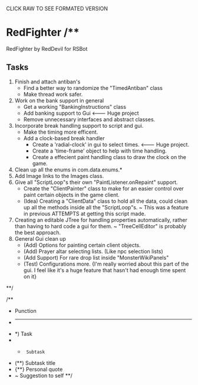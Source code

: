 CLICK RAW TO SEE FORMATED VERSION

RedFighter
/**
==========

RedFighter by RedDevil for RSBot

Tasks
-----------
1) Finish and attach antiban's
    - Find a better way to randomize the "TimedAntiban" class
    - Make thread work safer.
2) Work on the bank support in general
	- Get a working "BankingInstructions" class
	- Add banking support to Gui <--- Huge project
	- Remove unnecessary interfaces and abstract classes.
3) Incorporate break handling support to script and gui.
	- Make the timing more efficent.
	- Add a clock-based break handler
		- Create a 'radial-clock' in gui to select times. <--- Huge project.
		- Create a 'time-frame' object to help with time handling.
		- Create a effecient paint handling class to draw the clock on the game.
4) Clean up all the enums in com.data.enums.*
5) Add Image links to the Images class.
6) Give all "ScriptLoop"s their own "PaintListener.onRepaint" support.
	- Create the "ClientPainter" class to make for an easier control over paint certain
		objects in the game client.
	- (Idea) Creating a "ClientData" class to hold all the data, could clean up all the
		methods inside all the "ScriptLoop"s.
		~ This was a feature in previous ATTEMPTS at getting this script made.
7) Creating an editable JTree for handling properties automatically, rather than having 
	to hard code a gui for them.
	~ "TreeCellEditor" is probably the best approach.
8) General Gui clean up
	- (Add) Options for painting certain client objects.
	- (Add) Prayer altar selecting lists. (Like npc selection lists)
	- (Add Support) For rare drop list inside "MonsterWikiPanels"
	- (Test) Configurations more. {I'm really worried about this part of the gui. 
		I feel like it's a huge feature that hasn't had enough time spent on it}
	
	
**/	
	
	
	
/**
 * Punction
 * ----------------------------
 *  *)		Task
 *   - 		Subtask
 *  (**) 	Subtask title
 * 	{**} 	Personal quote
 *   ~ 		Suggestion to self
**/		